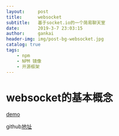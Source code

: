 ```yaml
---
layout:     post
title:      websocket
subtitle:   基于socket.io的一个简易聊天室
date:       2019-3-7 23:03:15
author:     gankai
header-img: img/post-bg-websocket.jpg
catalog: true
tags:
    - npm
    - NPM 镜像
    - 开源框架
---
```

# websocket的基本概念
[demo](img/GIF.gif)

github[地址](https://github.com/GitHubGanKai/blog)